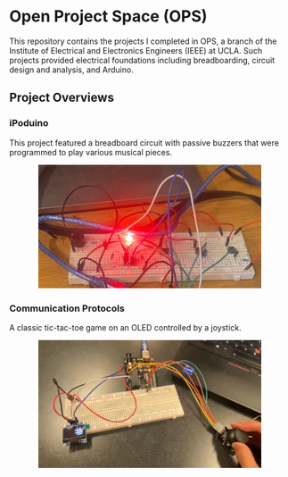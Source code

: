 # Open Project Space (OPS)

This repository contains the projects I completed in OPS, a branch of the Institute of Electrical and Electronics Engineers (IEEE) at UCLA. Such projects provided electrical foundations including breadboarding, circuit design and analysis, and Arduino.

## Project Overviews

### iPoduino

This project featured a breadboard circuit with passive buzzers that were programmed to play various musical pieces.

<p align="center">
  <img src="https://github.com/chen4578/Open-Project-Space-OPS-/blob/ecdce233bbb0ff3a687570c225fd4704addc70f3/assets/Screenshot%202025-09-29%20165255.png?raw=true" width="400">
</p>

### Communication Protocols

A classic tic-tac-toe game on an OLED controlled by a joystick.

<p align="center">
  <img src="https://github.com/chen4578/Open-Project-Space-OPS-/blob/5f19d0a88cff6dcbe3946895afc467430ad89059/assets/Screenshot%202025-09-29%20171006.png" width="400">
</p>
